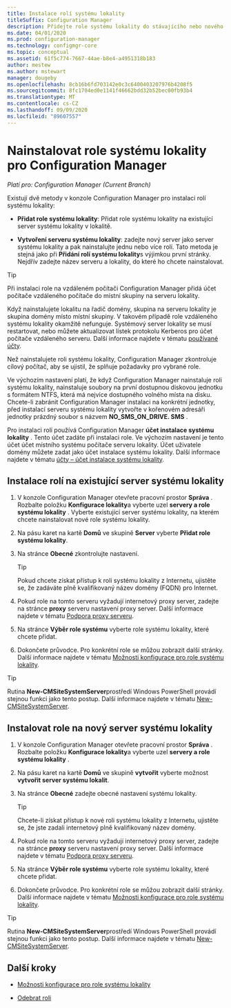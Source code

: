 ```yaml
---
title: Instalace rolí systému lokality
titleSuffix: Configuration Manager
description: Přidejte role systému lokality do stávajícího nebo nového serveru systému lokality v lokalitě.
ms.date: 04/01/2020
ms.prod: configuration-manager
ms.technology: configmgr-core
ms.topic: conceptual
ms.assetid: 61f5c774-7667-44ae-b8e4-a4951318b183
author: mestew
ms.author: mstewart
manager: dougeby
ms.openlocfilehash: 8cb16b6fd703142e0c3c6400403207976b4208f5
ms.sourcegitcommit: 8fc1704ed0e1141f46662bdd32b52bec00fb93b4
ms.translationtype: MT
ms.contentlocale: cs-CZ
ms.lasthandoff: 09/09/2020
ms.locfileid: "89607557"
---
```

# <a name="install-site-system-roles-for-configuration-manager"></a>Nainstalovat role systému lokality pro Configuration Manager

*Platí pro: Configuration Manager (Current Branch)*

Existují dvě metody v konzole Configuration Manager pro instalaci rolí systému lokality:

- **Přidat role systému lokality**: Přidat role systému lokality na existující server systému lokality v lokalitě.

- **Vytvoření serveru systému lokality**: zadejte nový server jako server systému lokality a pak nainstalujte jednu nebo více rolí. Tato metoda je stejná jako při **Přidání rolí systému lokality**s výjimkou první stránky. Nejdřív zadejte název serveru a lokality, do které ho chcete nainstalovat.

> [!TIP]
> Při instalaci role na vzdáleném počítači Configuration Manager přidá účet počítače vzdáleného počítače do místní skupiny na serveru lokality.
>
> Když nainstalujete lokalitu na řadič domény, skupina na serveru lokality je skupina domény místo místní skupiny. V takovém případě role vzdáleného systému lokality okamžitě nefunguje. Systémový server lokality se musí restartovat, nebo můžete aktualizovat lístek protokolu Kerberos pro účet počítače vzdáleného serveru. Další informace najdete v tématu [používané účty](../../../plan-design/hierarchy/accounts.md).

Než nainstalujete roli systému lokality, Configuration Manager zkontroluje cílový počítač, aby se ujistil, že splňuje požadavky pro vybrané role.

Ve výchozím nastavení platí, že když Configuration Manager nainstaluje roli systému lokality, nainstaluje soubory na první dostupnou diskovou jednotku s formátem NTFS, která má nejvíce dostupného volného místa na disku. Chcete-li zabránit Configuration Manager instalaci na konkrétní jednotky, před instalací serveru systému lokality vytvořte v kořenovém adresáři jednotky prázdný soubor s názvem **NO_SMS_ON_DRIVE. SMS** .

Pro instalaci rolí používá Configuration Manager **účet instalace systému lokality** . Tento účet zadáte při instalaci role. Ve výchozím nastavení je tento účet účet místního systému počítače serveru lokality. Účet uživatele domény můžete zadat jako účet instalace systému lokality. Další informace najdete v tématu [účty – účet instalace systému lokality](../../../plan-design/hierarchy/accounts.md#site-system-installation-account).

## <a name="install-roles-on-an-existing-site-system-server"></a><a name="bkmk_addrole"></a> Instalace rolí na existující server systému lokality

1. V konzole Configuration Manager otevřete pracovní prostor **Správa** . Rozbalte položku **Konfigurace lokality**a vyberte uzel **servery a role systému lokality** . Vyberte existující server systému lokality, na kterém chcete nainstalovat nové role systému lokality.

1. Na pásu karet na kartě **Domů** ve skupině **Server** vyberte **Přidat role systému lokality**.

1. Na stránce **Obecné** zkontrolujte nastavení.

    > [!TIP]
    >  Pokud chcete získat přístup k roli systému lokality z Internetu, ujistěte se, že zadáváte plně kvalifikovaný název domény (FQDN) pro Internet.

1. Pokud role na tomto serveru vyžadují internetový proxy server, zadejte na stránce **proxy** serveru nastavení proxy server. Další informace najdete v tématu [Podpora proxy serveru](../../../plan-design/network/proxy-server-support.md).

1. Na stránce **Výběr role systému** vyberte role systému lokality, které chcete přidat.

1. Dokončete průvodce. Pro konkrétní role se můžou zobrazit další stránky. Další informace najdete v tématu [Možnosti konfigurace pro role systému lokality](configuration-options-for-site-system-roles.md).

> [!TIP]
> Rutina **New-CMSiteSystemServer**prostředí Windows PowerShell provádí stejnou funkci jako tento postup. Další informace najdete v tématu [New-CMSiteSystemServer](/powershell/module/configurationmanager/new-cmsitesystemserver).

## <a name="install-roles-on-a-new-site-system-server"></a><a name="bkmk_createnew"></a> Instalovat role na nový server systému lokality

1. V konzole Configuration Manager otevřete pracovní prostor **Správa** . Rozbalte položku **Konfigurace lokality**a vyberte uzel **servery a role systému lokality** .

1. Na pásu karet na kartě **Domů** ve skupině **vytvořit** vyberte možnost **vytvořit server systému lokalit**.

1. Na stránce **Obecné** zadejte obecné nastavení systému lokality.

    > [!TIP]
    > Chcete-li získat přístup k nové roli systému lokality z Internetu, ujistěte se, že jste zadali internetový plně kvalifikovaný název domény.

1. Pokud role na tomto serveru vyžadují internetový proxy server, zadejte na stránce **proxy** serveru nastavení proxy server. Další informace najdete v tématu [Podpora proxy serveru](../../../plan-design/network/proxy-server-support.md).

1. Na stránce **Výběr role systému** vyberte role systému lokality, které chcete přidat.

1. Dokončete průvodce. Pro konkrétní role se můžou zobrazit další stránky. Další informace najdete v tématu [Možnosti konfigurace pro role systému lokality](configuration-options-for-site-system-roles.md).

> [!TIP]
> Rutina **New-CMSiteSystemServer**prostředí Windows PowerShell provádí stejnou funkci jako tento postup. Další informace najdete v tématu [New-CMSiteSystemServer](/powershell/module/configurationmanager/new-cmsitesystemserver).

## <a name="next-steps"></a>Další kroky

- [Možnosti konfigurace pro role systému lokality](configuration-options-for-site-system-roles.md)

- [Odebrat roli](../install/uninstall-sites-and-hierarchies.md#bkmk_role)